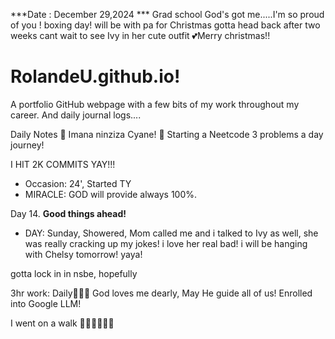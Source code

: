 ***Date : December 29,2024 *** Grad school God's got me.....I'm so proud of you ! boxing day!
will be with pa for Christmas gotta head back after two weeks cant wait to see Ivy in her cute outfit 💕Merry christmas!!
# RolandeU.github.io!

A portfolio GitHub webpage with a few bits of my work throughout my career. And daily journal logs....


Daily Notes
💚 Imana ninziza Cyane! 
💚 Starting a Neetcode 3 problems a day journey!

I HIT 2K COMMITS YAY!!!

- Occasion: 24', Started TY 
- MIRACLE: GOD will provide always 100%.

Day 14. **Good things ahead!** 
- DAY: Sunday, Showered, Mom called me and i talked to Ivy as well, she was really cracking up my jokes! i love her real bad! i will be hanging with Chelsy tomorrow! yaya!

gotta lock in in nsbe, hopefully 

3hr work: Daily💚💚💚
God loves me dearly, May He guide all of  us!
Enrolled into Google LLM! 

I went on a walk 💚💚💚💚💚💚
